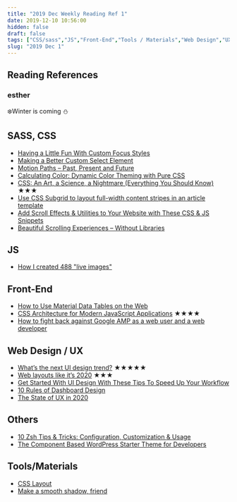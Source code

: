 ```yaml
---
title: "2019 Dec Weekly Reading Ref 1"
date: 2019-12-10 10:56:00
hidden: false
draft: false
tags: ["CSS/sass","JS","Front-End","Tools / Materials","Web Design","UX / UI"]
slug: "2019 Dec 1"
---
```

## Reading References
### esther
❄️Winter is coming ⛄

<!--more-->

## SASS, CSS
 - [Having a Little Fun With Custom Focus Styles](https://css-tricks.com/having-a-little-fun-with-custom-focus-styles/)
 - [Making a Better Custom Select Element](https://24ways.org/2019/making-a-better-custom-select-element)
 - [Motion Paths – Past, Present and Future](https://tympanus.net/codrops/2019/12/03/motion-paths-past-present-and-future/)
 - [Calculating Color: Dynamic Color Theming with Pure CSS](https://una.im/css-color-theming/)
 - [CSS: An Art, a Science, a Nightmare (Everything You Should Know)](https://www.taniarascia.com/overview-of-css-concepts/) ★★★
 - [Use CSS Subgrid to layout full-width content stripes in an article template](https://bryanlrobinson.com/blog/use-css-subgrid-laying-out-full-width-article-stripes/)
 - [Add Scroll Effects & Utilities to Your Website with These CSS & JS Snippets](https://speckyboy.com/scroll-effects-utilities-css-js-snippets/)
 - [Beautiful Scrolling Experiences – Without Libraries](https://24ways.org/2019/beautiful-scrolling-experiences-without-libraries)


## JS
 - [How I created 488 "live images"](https://bitsofco.de/how-i-created-488-live-images)


## Front-End
 - [How to Use Material Data Tables on the Web](https://medium.com/google-design/how-to-use-material-data-tables-on-the-web-b12e881119a4)
 - [CSS Architecture for Modern JavaScript Applications](https://www.madebymike.com.au/writing/css-architecture-for-modern-web-applications/) ★★★★
 - [How to fight back against Google AMP as a web user and a web developer](https://markosaric.com/google-amp/)


## Web Design / UX
 - [What’s the next UI design trend?](https://uxdesign.cc/whats-the-next-ui-design-trend-75c8b61f5c7c) ★★★★★
 - [Web layouts like it’s 2020](https://blog.logrocket.com/web-layouts-like-its-2020) ★★★
 - [Get Started With UI Design With These Tips To Speed Up Your Workflow](https://www.smashingmagazine.com/2019/12/ui-design-tips-speed-up-workflow/)
 - [10 Rules of Dashboard Design](https://medium.muz.li/10-rules-of-dashboard-design-f1a4123028a2)
 - [The State of UX in 2020](https://trends.uxdesign.cc/2020)


## Others
 - [10 Zsh Tips & Tricks: Configuration, Customization & Usage](https://www.sitepoint.com/zsh-tips-tricks)
 - [The Component Based WordPress Starter Theme for Developers](https://flyntwp.com/)


## Tools/Materials
 - [CSS Layout](https://csslayout.io/)
 - [Make a smooth shadow, friend](https://brumm.af/shadows)
